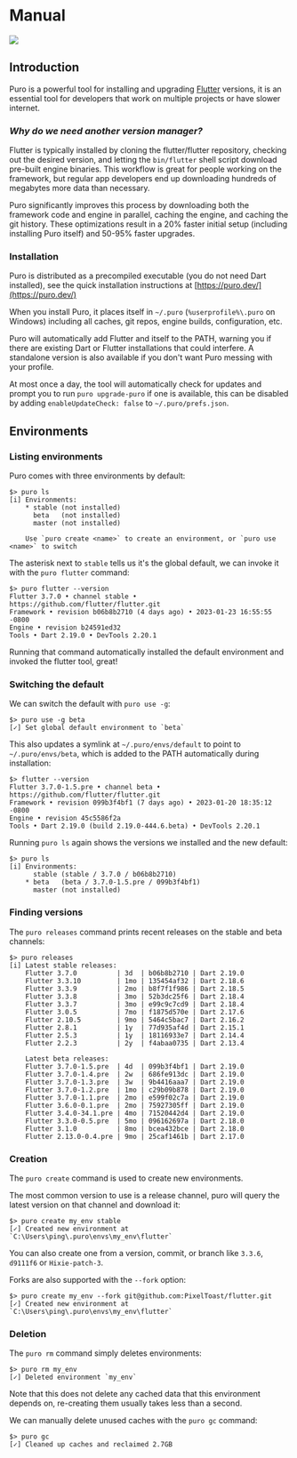 # Manual

![](/assets/puro_icon_small.png)

## Introduction

Puro is a powerful tool for installing and upgrading [Flutter](https://flutter.dev/) versions, it is an essential tool
for developers that work on multiple projects or have slower internet.

### *Why do we need another version manager?*

Flutter is typically installed by cloning the flutter/flutter repository, checking out the desired version, and letting
the `bin/flutter` shell script download pre-built engine binaries. This workflow is great for people working on the
framework, but regular app developers end up downloading hundreds of megabytes more data than necessary.

Puro significantly improves this process by downloading both the framework code and engine in parallel, caching the
engine, and caching the git history. These optimizations result in a 20% faster initial setup (including installing
Puro itself) and 50-95% faster upgrades.

### Installation

Puro is distributed as a precompiled executable (you do not need Dart installed), see the quick installation
instructions at [https://puro.dev/](https://puro.dev/)

When you install Puro, it places itself in `~/.puro` (`%userprofile%\.puro` on Windows) including all caches, git
repos, engine builds, configuration, etc.

Puro will automatically add Flutter and itself to the PATH, warning you if there are existing Dart or Flutter
installations that could interfere. A standalone version is also available if you don't want Puro messing with your
profile.

At most once a day, the tool will automatically check for updates and prompt you to run `puro upgrade-puro` if one is
available, this can be disabled by adding `enableUpdateCheck: false` to `~/.puro/prefs.json`.

## Environments

### Listing environments

Puro comes with three environments by default:

```
$> puro ls
[i] Environments:
    * stable (not installed)
      beta   (not installed)
      master (not installed)

    Use `puro create <name>` to create an environment, or `puro use <name>` to switch
```

The asterisk next to `stable` tells us it's the global default, we can invoke it with the `puro flutter` command:

```
$> puro flutter --version
Flutter 3.7.0 • channel stable • https://github.com/flutter/flutter.git
Framework • revision b06b8b2710 (4 days ago) • 2023-01-23 16:55:55 -0800
Engine • revision b24591ed32
Tools • Dart 2.19.0 • DevTools 2.20.1
```

Running that command automatically installed the default environment and invoked the flutter tool, great!

### Switching the default

We can switch the default with `puro use -g`:

```
$> puro use -g beta
[✓] Set global default environment to `beta`
```

This also updates a symlink at `~/.puro/envs/default` to point to `~/.puro/envs/beta`, which is added to the PATH
automatically during installation:

```
$> flutter --version
Flutter 3.7.0-1.5.pre • channel beta • https://github.com/flutter/flutter.git
Framework • revision 099b3f4bf1 (7 days ago) • 2023-01-20 18:35:12 -0800
Engine • revision 45c5586f2a
Tools • Dart 2.19.0 (build 2.19.0-444.6.beta) • DevTools 2.20.1
```

Running `puro ls` again shows the versions we installed and the new default:

```
$> puro ls               
[i] Environments:
      stable (stable / 3.7.0 / b06b8b2710)
    * beta   (beta / 3.7.0-1.5.pre / 099b3f4bf1)
      master (not installed)
```

### Finding versions

The `puro releases` command prints recent releases on the stable and beta channels:

```
$> puro releases
[i] Latest stable releases:
    Flutter 3.7.0          | 3d  | b06b8b2710 | Dart 2.19.0
    Flutter 3.3.10         | 1mo | 135454af32 | Dart 2.18.6
    Flutter 3.3.9          | 2mo | b8f7f1f986 | Dart 2.18.5
    Flutter 3.3.8          | 3mo | 52b3dc25f6 | Dart 2.18.4
    Flutter 3.3.7          | 3mo | e99c9c7cd9 | Dart 2.18.4
    Flutter 3.0.5          | 7mo | f1875d570e | Dart 2.17.6
    Flutter 2.10.5         | 9mo | 5464c5bac7 | Dart 2.16.2
    Flutter 2.8.1          | 1y  | 77d935af4d | Dart 2.15.1
    Flutter 2.5.3          | 1y  | 18116933e7 | Dart 2.14.4
    Flutter 2.2.3          | 2y  | f4abaa0735 | Dart 2.13.4

    Latest beta releases:
    Flutter 3.7.0-1.5.pre  | 4d  | 099b3f4bf1 | Dart 2.19.0
    Flutter 3.7.0-1.4.pre  | 2w  | 686fe913dc | Dart 2.19.0
    Flutter 3.7.0-1.3.pre  | 3w  | 9b4416aaa7 | Dart 2.19.0
    Flutter 3.7.0-1.2.pre  | 1mo | c29b09b878 | Dart 2.19.0
    Flutter 3.7.0-1.1.pre  | 2mo | e599f02c7a | Dart 2.19.0
    Flutter 3.6.0-0.1.pre  | 2mo | 75927305ff | Dart 2.19.0
    Flutter 3.4.0-34.1.pre | 4mo | 71520442d4 | Dart 2.19.0
    Flutter 3.3.0-0.5.pre  | 5mo | 096162697a | Dart 2.18.0
    Flutter 3.1.0          | 8mo | bcea432bce | Dart 2.18.0
    Flutter 2.13.0-0.4.pre | 9mo | 25caf1461b | Dart 2.17.0
```

### Creation

The `puro create` command is used to create new environments.

The most common version to use is a release channel, puro will query the latest version on that channel and download it:

```
$> puro create my_env stable       
[✓] Created new environment at `C:\Users\ping\.puro\envs\my_env\flutter`
```

You can also create one from a version, commit, or branch like `3.3.6`, `d9111f6` or `Hixie-patch-3`.

Forks are also supported with the `--fork` option:

```
$> puro create my_env --fork git@github.com:PixelToast/flutter.git
[✓] Created new environment at `C:\Users\ping\.puro\envs\my_env\flutter`
```

### Deletion

The `puro rm` command simply deletes environments:

```
$> puro rm my_env                                                 
[✓] Deleted environment `my_env`
```

Note that this does not delete any cached data that this environment depends on, re-creating them usually takes less
than a second.

We can manually delete unused caches with the `puro gc` command:

```
$> puro gc                                                        
[✓] Cleaned up caches and reclaimed 2.7GB
```
